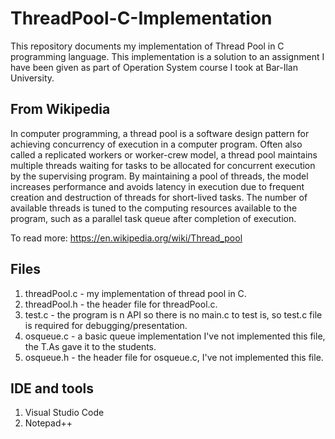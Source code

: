 # ThreadPool-C-Implementation

This repository documents my implementation of Thread Pool in C programming language.
This implementation is a solution to an assignment I have been given as part of Operation System course I took at Bar-Ilan University.


## From Wikipedia

In computer programming, a thread pool is a software design pattern for achieving concurrency of execution in a computer program. Often also called a replicated workers or worker-crew model, a thread pool maintains multiple threads waiting for tasks to be allocated for concurrent execution by the supervising program. By maintaining a pool of threads, the model increases performance and avoids latency in execution due to frequent creation and destruction of threads for short-lived tasks. The number of available threads is tuned to the computing resources available to the program, such as a parallel task queue after completion of execution.

To read more: https://en.wikipedia.org/wiki/Thread_pool


## Files

1. threadPool.c - my implementation of thread pool in C.
2. threadPool.h - the header file for threadPool.c.
3. test.c - the program is n API so there is no main.c to test is, so test.c file is required for debugging/presentation.
4. osqueue.c - a basic queue implementation  I've not implemented this file, the T.As gave it to the students.
5. osqueue.h - the header file for osqueue.c, I've not implemented this file.


## IDE and tools

1. Visual Studio Code
2. Notepad++
